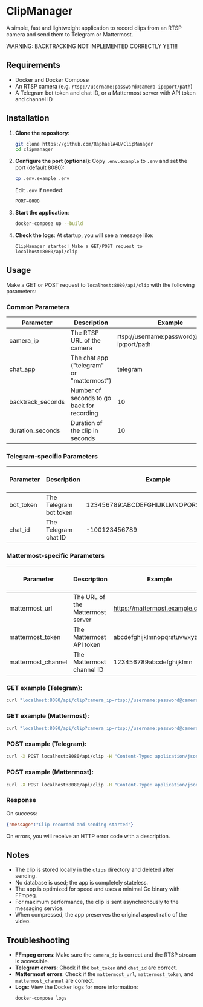 # ClipManager

A simple, fast and lightweight application to record clips from an RTSP camera and send them to Telegram or Mattermost.

WARNING: BACKTRACKING NOT IMPLEMENTED CORRECTLY YET!!!

## Requirements
- Docker and Docker Compose
- An RTSP camera (e.g. `rtsp://username:password@camera-ip:port/path`)
- A Telegram bot token and chat ID, or a Mattermost server with API token and channel ID

## Installation
1. **Clone the repository**:
   ```bash
   git clone https://github.com/RaphaelA4U/ClipManager
   cd clipmanager
   ```

2. **Configure the port (optional)**: Copy `.env.example` to `.env` and set the port (default 8080):
   ```bash
   cp .env.example .env
   ```
   
   Edit `.env` if needed:
   ```
   PORT=8080
   ```

3. **Start the application**:
   ```bash
   docker-compose up --build
   ```

4. **Check the logs**: At startup, you will see a message like:
   ```
   ClipManager started! Make a GET/POST request to localhost:8080/api/clip
   ```

## Usage

Make a GET or POST request to `localhost:8080/api/clip` with the following parameters:

### Common Parameters
| Parameter | Description | Example | Required |
|-----------|-------------|-----------|-----------|
| camera_ip | The RTSP URL of the camera | rtsp://username:password@camera-ip:port/path | Yes |
| chat_app | The chat app ("telegram" or "mattermost") | telegram | Yes |
| backtrack_seconds | Number of seconds to go back for recording | 10 | Yes |
| duration_seconds | Duration of the clip in seconds | 10 | Yes |

### Telegram-specific Parameters
| Parameter | Description | Example | Required for Telegram |
|-----------|-------------|-----------|-----------|
| bot_token | The Telegram bot token | 123456789:ABCDEFGHIJKLMNOPQRSTUVWXYZ | Yes |
| chat_id | The Telegram chat ID | -100123456789 | Yes |

### Mattermost-specific Parameters
| Parameter | Description | Example | Required for Mattermost |
|-----------|-------------|-----------|-----------|
| mattermost_url | The URL of the Mattermost server | https://mattermost.example.com | Yes |
| mattermost_token | The Mattermost API token | abcdefghijklmnopqrstuvwxyz | Yes |
| mattermost_channel | The Mattermost channel ID | 123456789abcdefghijklmn | Yes |

### GET example (Telegram):
```bash
curl "localhost:8080/api/clip?camera_ip=rtsp://username:password@camera-ip:port/path&chat_app=telegram&bot_token=123456789:ABCDEFGHIJKLMNOPQRSTUVWXYZ&chat_id=-100123456789&backtrack_seconds=10&duration_seconds=10"
```

### GET example (Mattermost):
```bash
curl "localhost:8080/api/clip?camera_ip=rtsp://username:password@camera-ip:port/path&chat_app=mattermost&mattermost_url=https://mattermost.example.com&mattermost_token=abcdefghijklmnopqrstuvwxyz&mattermost_channel=123456789abcdefghijklmn&backtrack_seconds=10&duration_seconds=10"
```

### POST example (Telegram):
```bash
curl -X POST localhost:8080/api/clip -H "Content-Type: application/json" -d '{"camera_ip":"rtsp://username:password@camera-ip:port/path","chat_app":"telegram","bot_token":"123456789:ABCDEFGHIJKLMNOPQRSTUVWXYZ","chat_id":"-100123456789","backtrack_seconds":10,"duration_seconds":10}'
```

### POST example (Mattermost):
```bash
curl -X POST localhost:8080/api/clip -H "Content-Type: application/json" -d '{"camera_ip":"rtsp://username:password@camera-ip:port/path","chat_app":"mattermost","mattermost_url":"https://mattermost.example.com","mattermost_token":"abcdefghijklmnopqrstuvwxyz","mattermost_channel":"123456789abcdefghijklmn","backtrack_seconds":10,"duration_seconds":10}'
```

### Response

On success:
```json
{"message":"Clip recorded and sending started"}
```

On errors, you will receive an HTTP error code with a description.

## Notes

- The clip is stored locally in the `clips` directory and deleted after sending.
- No database is used; the app is completely stateless.
- The app is optimized for speed and uses a minimal Go binary with FFmpeg.
- For maximum performance, the clip is sent asynchronously to the messaging service.
- When compressed, the app preserves the original aspect ratio of the video.

## Troubleshooting

- **FFmpeg errors**: Make sure the `camera_ip` is correct and the RTSP stream is accessible.
- **Telegram errors**: Check if the `bot_token` and `chat_id` are correct.
- **Mattermost errors**: Check if the `mattermost_url`, `mattermost_token`, and `mattermost_channel` are correct.
- **Logs**: View the Docker logs for more information:
  ```bash
  docker-compose logs
  ```
